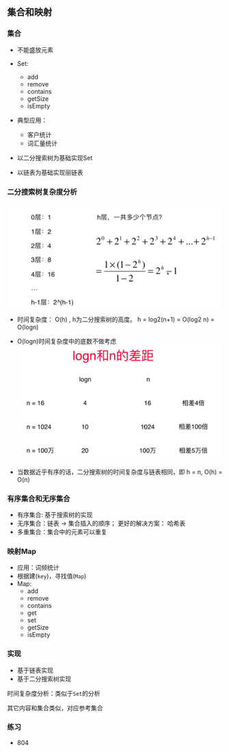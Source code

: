 ## 集合和映射

### 集合

* 不能盛放元素

* Set:
  * add
  * remove
  * contains
  * getSize
  * isEmpty

* 典型应用：
  * 客户统计
  * 词汇量统计


* 以二分搜索树为基础实现Set
* 以链表为基础实现丽链表

### 二分搜索树复杂度分析

![](https://raw.githubusercontent.com/wangkaiwd/drawing-bed/master/20201219154540.png)

* 时间复杂度： O(h) , h为二分搜索树的高度。 h = log2(n+1) = O(log2 n) = O(logn)

* O(logn)时间复杂度中的底数不做考虑
  ![](https://raw.githubusercontent.com/wangkaiwd/drawing-bed/master/20201219154801.png)
* 当数据近乎有序的话，二分搜索树的时间复杂度与链表相同，即 h = n, O(h) = O(n)

### 有序集合和无序集合

* 有序集合: 基于搜索树的实现
* 无序集合：链表 -> 集合插入的顺序； 更好的解决方案： 哈希表
* 多重集合：集合中的元素可以重复

### 映射Map

* 应用：词频统计
* 根据建(`key`)，寻找值(`Map`)
* Map:
  * add
  * remove
  * contains
  * get
  * set
  * getSize
  * isEmpty

### 实现

* 基于链表实现
* 基于二分搜索树实现

时间复杂度分析：类似于`Set`的分析

其它内容和集合类似，对应参考集合

### 练习

* 804
